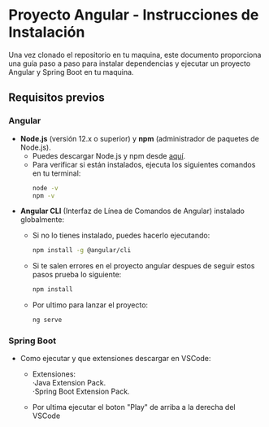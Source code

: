 # Proyecto Angular - Instrucciones de Instalación

Una vez clonado el repositorio en tu maquina, este documento proporciona una guía paso a paso para instalar dependencias y ejecutar un proyecto Angular y Spring Boot en tu maquina.

## Requisitos previos

### Angular
- **Node.js** (versión 12.x o superior) y **npm** (administrador de paquetes de Node.js).
  - Puedes descargar Node.js y npm desde [aquí](https://nodejs.org/).
  - Para verificar si están instalados, ejecuta los siguientes comandos en tu terminal:
    ```bash
    node -v
    npm -v
    ```
- **Angular CLI** (Interfaz de Línea de Comandos de Angular) instalado globalmente:
  - Si no lo tienes instalado, puedes hacerlo ejecutando:
    ```bash
    npm install -g @angular/cli
    ```

  - Si te salen errores en el proyecto angular despues de seguir estos pasos prueba lo siguiente:
    ```bash
    npm install
    ```

  - Por ultimo para lanzar el proyecto:
    ```bash
    ng serve
    ```
### Spring Boot
- Como ejecutar y que extensiones descargar en VSCode:
  - Extensiones: <br>
    ·Java Extension Pack. <br>
    ·Spring Boot Extension Pack. <br>

  - Por ultima ejecutar el boton "Play" de arriba a la derecha del VSCode





